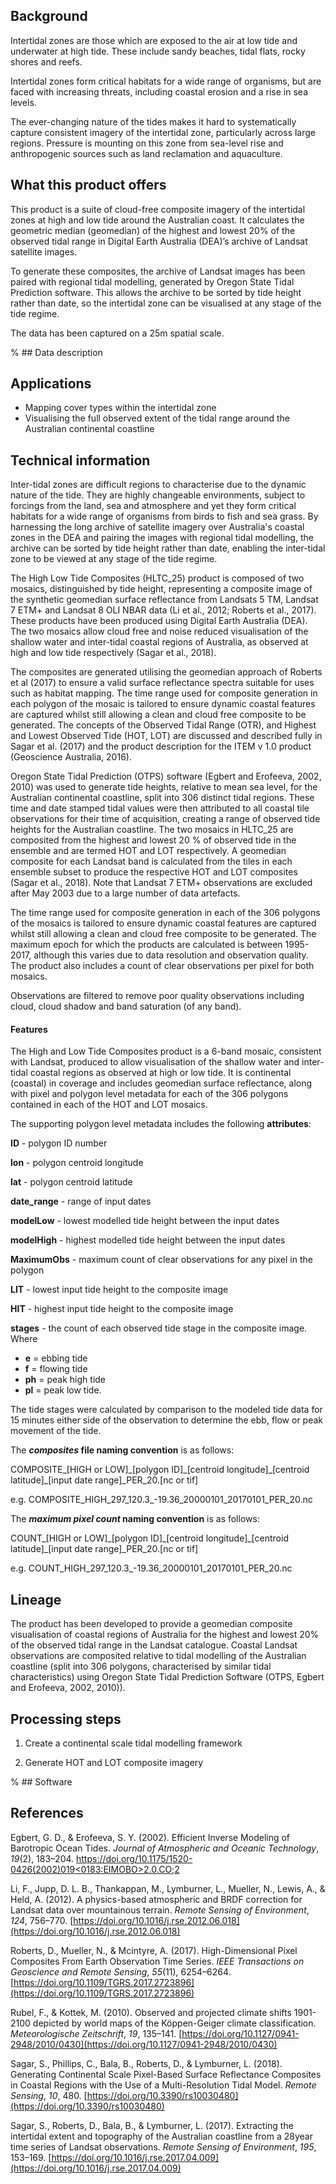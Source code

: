 ## Background

Intertidal zones are those which are exposed to the air at low tide and underwater at high tide. These include sandy beaches, tidal flats, rocky shores and reefs.

Intertidal zones form critical habitats for a wide range of organisms, but are faced with increasing threats, including coastal erosion and a rise in sea levels.

The ever-changing nature of the tides makes it hard to systematically capture consistent imagery of the intertidal zone, particularly across large regions. Pressure is mounting on this zone from sea-level rise and anthropogenic sources such as land reclamation and aquaculture.

## What this product offers

This product is a suite of cloud-free composite imagery of the intertidal zones at high and low tide around the Australian coast. It calculates the geometric median (geomedian) of the highest and lowest 20% of the observed tidal range in Digital Earth Australia (DEA)’s archive of Landsat satellite images.

To generate these composites, the archive of Landsat images has been paired with regional tidal modelling, generated by Oregon State Tidal Prediction software. This allows the archive to be sorted by tide height rather than date, so the intertidal zone can be visualised at any stage of the tide regime.  

The data has been captured on a 25m spatial scale.

% ## Data description

## Applications

* Mapping cover types within the intertidal zone
* Visualising the full observed extent of the tidal range around the Australian continental coastline

## Technical information

Inter-tidal zones are difficult regions to characterise due to the dynamic nature of the tide. They are highly changeable environments, subject to forcings from the land, sea and atmosphere and yet they form critical habitats for a wide range of organisms from birds to fish and sea grass. By harnessing the long archive of satellite imagery over Australia's coastal zones in the DEA and pairing the images with regional tidal modelling, the archive can be sorted by tide height rather than date, enabling the inter-tidal zone to be viewed at any stage of the tide regime.

The High Low Tide Composites (HLTC\_25) product is composed of two mosaics, distinguished by tide height, representing a composite image of the synthetic geomedian surface reflectance from Landsats 5 TM, Landsat 7 ETM+ and Landsat 8 OLI NBAR data (Li et al., 2012; Roberts et al., 2017). These products have been produced using Digital Earth Australia (DEA). The two mosaics allow cloud free and noise reduced visualisation of the shallow water and inter-tidal coastal regions of Australia, as observed at high and low tide respectively (Sagar et al., 2018).

The composites are generated utilising the geomedian approach of Roberts et al (2017) to ensure a valid surface reflectance spectra suitable for uses such as habitat mapping. The time range used for composite generation in each polygon of the mosaic is tailored to ensure dynamic coastal features are captured whilst still allowing a clean and cloud free composite to be generated. The concepts of the Observed Tidal Range (OTR), and Highest and Lowest Observed Tide (HOT, LOT) are discussed and described fully in Sagar et al. (2017) and the product description for the ITEM v 1.0 product (Geoscience Australia, 2016).

Oregon State Tidal Prediction (OTPS) software (Egbert and Erofeeva, 2002, 2010) was used to generate tide heights, relative to mean sea level, for the Australian continental coastline, split into 306 distinct tidal regions. These time and date stamped tidal values were then attributed to all coastal tile observations for their time of acquisition, creating a range of observed tide heights for the Australian coastline. The two mosaics in HLTC\_25 are composited from the highest and lowest 20 % of observed tide in the ensemble and are termed HOT and LOT respectively. A geomedian composite for each Landsat band is calculated from the tiles in each ensemble subset to produce the respective HOT and LOT composites (Sagar et al., 2018). Note that Landsat 7 ETM+ observations are excluded after May 2003 due to a large number of data artefacts.

The time range used for composite generation in each of the 306 polygons of the mosaics is tailored to ensure dynamic coastal features are captured whilst still allowing a clean and cloud free composite to be generated. The maximum epoch for which the products are calculated is between 1995-2017, although this varies due to data resolution and observation quality. The product also includes a count of clear observations per pixel for both mosaics.

Observations are filtered to remove poor quality observations including cloud, cloud shadow and band saturation (of any band).

#### Features

The High and Low Tide Composites product is a 6-band mosaic, consistent with Landsat, produced to allow visualisation of the shallow water and inter-tidal coastal regions as observed at high or low tide. It is continental (coastal) in coverage and includes geomedian surface reflectance, along with pixel and polygon level metadata for each of the 306 polygons contained in each of the HOT and LOT mosaics.

The supporting polygon level metadata includes the following **attributes**:

**ID** - polygon ID number

**lon** \- polygon centroid longitude

**lat** - polygon centroid latitude

**date\_range** - range of input dates

**modelLow** - lowest modelled tide height between the input dates

**modelHigh** - highest modelled tide height between the input dates

**MaximumObs** - maximum count of clear observations for any pixel in the polygon

**LIT** - lowest input tide height to the composite image

**HIT** - highest input tide height to the composite image

**stages** - the count of each observed tide stage in the composite image. Where

* **e** = ebbing tide
* **f** = flowing tide
* **ph** = peak high tide
* **pl** \= peak low tide.

The tide stages were calculated by comparison to the modeled tide data for 15 minutes either side of the observation to determine the ebb, flow or peak movement of the tide.

The ***composites* file naming convention** is as follows:

COMPOSITE\_\[HIGH or LOW\]\_\[polygon ID\]\_\[centroid longitude\]\_\[centroid latitude\]\_\[input date range\]\_PER\_20.\[nc or tif\]

e.g. COMPOSITE\_HIGH\_297\_120.3\_-19.36\_20000101\_20170101\_PER\_20.nc

The ***maximum pixel count* naming convention** is as follows:

COUNT\_\[HIGH or LOW\]\_\[polygon ID\]\_\[centroid longitude\]\_\[centroid latitude\]\_\[input date range\]\_PER\_20.\[nc or tif\]

e.g. COUNT\_HIGH\_297\_120.3\_-19.36\_20000101\_20170101\_PER\_20.nc

## Lineage

The product has been developed to provide a geomedian composite visualisation of coastal regions of Australia for the highest and lowest 20% of the observed tidal range in the Landsat catalogue.  Coastal Landsat observations are composited relative to tidal modelling of the Australian coastline (split into 306 polygons, characterised by similar tidal characteristics) using Oregon State Tidal Prediction Software (OTPS, Egbert and Erofeeva, 2002, 2010)).

## Processing steps

1. Create a continental scale tidal modelling framework

1. Generate HOT and LOT composite imagery

% ## Software

## References

Egbert, G. D., & Erofeeva, S. Y. (2002). Efficient Inverse Modeling of Barotropic Ocean Tides. *Journal of Atmospheric and Oceanic Technology*, *19*(2), 183–204. [https://doi.org/10.1175/1520-0426(2002)019<0183:EIMOBO>2.0.CO;2](https://doi.org/10.1175/1520-0426(2002)019%3c0183:EIMOBO%3e2.0.CO;2)

Li, F., Jupp, D. L. B., Thankappan, M., Lymburner, L., Mueller, N., Lewis, A., & Held, A. (2012). A physics-based atmospheric and BRDF correction for Landsat data over mountainous terrain. *Remote Sensing of Environment*, *124*, 756–770. [https://doi.org/10.1016/j.rse.2012.06.018](https://doi.org/10.1016/j.rse.2012.06.018)

Roberts, D., Mueller, N., & Mcintyre, A. (2017). High-Dimensional Pixel Composites From Earth Observation Time Series. *IEEE Transactions on Geoscience and Remote Sensing*, *55*(11), 6254–6264. [https://doi.org/10.1109/TGRS.2017.2723896](https://doi.org/10.1109/TGRS.2017.2723896)

Rubel, F., & Kottek, M. (2010). Observed and projected climate shifts 1901-2100 depicted by world maps of the Köppen-Geiger climate classification. *Meteorologische Zeitschrift*, *19*, 135–141. [https://doi.org/10.1127/0941-2948/2010/0430](https://doi.org/10.1127/0941-2948/2010/0430)

Sagar, S., Phillips, C., Bala, B., Roberts, D., & Lymburner, L. (2018). Generating Continental Scale Pixel-Based Surface Reflectance Composites in Coastal Regions with the Use of a Multi-Resolution Tidal Model. *Remote Sensing*, *10*, 480. [https://doi.org/10.3390/rs10030480](https://doi.org/10.3390/rs10030480)

Sagar, S., Roberts, D., Bala, B., & Lymburner, L. (2017). Extracting the intertidal extent and topography of the Australian coastline from a 28year time series of Landsat observations. *Remote Sensing of Environment*, *195*, 153–169. [https://doi.org/10.1016/j.rse.2017.04.009](https://doi.org/10.1016/j.rse.2017.04.009)

